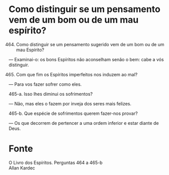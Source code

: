 # Como distinguir se um pensamento vem de um bom ou de um mau espírito?

464. Como distinguir se um pensamento sugerido vem de um bom ou de um mau Espírito?

— Examinai-o: os bons Espíritos não aconselham senão o bem: cabe a vós distinguir.

465. Com que fim os Espíritos imperfeitos nos induzem ao mal?

— Para vos fazer sofrer como eles.

465-a. Isso lhes diminui os sofrimentos?

— Não, mas eles o fazem por inveja dos seres mais felizes.

465-b. Que espécie de sofrimentos querem fazer-nos provar?

— Os que decorrem de pertencer a uma ordem inferior e estar diante de Deus.

# Fonte
O Livro dos Espíritos. Perguntas 464 a 465-b  
Allan Kardec  